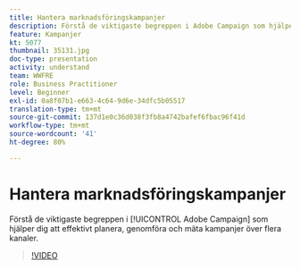 ```yaml
---
title: Hantera marknadsföringskampanjer
description: Förstå de viktigaste begreppen i Adobe Campaign som hjälper dig att effektivt planera, genomföra och mäta kampanjer över flera kanaler.
feature: Kampanjer
kt: 5077
thumbnail: 35131.jpg
doc-type: presentation
activity: understand
team: WWFRE
role: Business Practitioner
level: Beginner
exl-id: 0a8f07b1-e663-4c64-9d6e-34dfc5b05517
translation-type: tm+mt
source-git-commit: 137d1e0c36d038f3fb8a4742bafef6fbac96f41d
workflow-type: tm+mt
source-wordcount: '41'
ht-degree: 80%

---
```


# Hantera marknadsföringskampanjer

Förstå de viktigaste begreppen i [!UICONTROL Adobe Campaign] som hjälper dig att effektivt planera, genomföra och mäta kampanjer över flera kanaler.

>[!VIDEO](https://video.tv.adobe.com/v/35131?quality=12)
